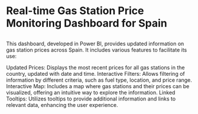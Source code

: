 # Real-time Gas Station Price Monitoring Dashboard for Spain

##
This dashboard, developed in Power BI, provides updated information on gas station prices across Spain. It includes various features to facilitate its use:

Updated Prices: Displays the most recent prices for all gas stations in the country, updated with date and time.
Interactive Filters: Allows filtering of information by different criteria, such as fuel type, location, and price range.
Interactive Map: Includes a map where gas stations and their prices can be visualized, offering an intuitive way to explore the information.
Linked Tooltips: Utilizes tooltips to provide additional information and links to relevant data, enhancing the user experience.
